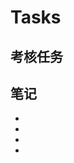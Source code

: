 # Tasks

## **考核任务**

## 笔记

* [阶段1笔记]: https://githubfast.com/Eve-15/Tasks/tree/3950c8e4d5fa87614e7979561fa72d00cfe2595f/%E9%98%B6%E6%AE%B51%E7%AC%94%E8%AE%B0

  

* [阶段2笔记]: https://githubfast.com/Eve-15/Tasks/tree/fb7b4c466d1514a3da666e530f08f4a7eff95c58/%E9%98%B6%E6%AE%B52%E7%AC%94%E8%AE%B0	"阶段2笔记"

  

* [阶段3笔记]: https://githubfast.com/Eve-15/Tasks/tree/fb7b4c466d1514a3da666e530f08f4a7eff95c58/%E9%98%B6%E6%AE%B53%E7%AC%94%E8%AE%B0	"阶段3笔记"

  

* [阶段4笔记]: https://githubfast.com/Eve-15/Tasks/tree/fb7b4c466d1514a3da666e530f08f4a7eff95c58/%E9%98%B6%E6%AE%B54%E7%AC%94%E8%AE%B0	"阶段4笔记"

  

  

